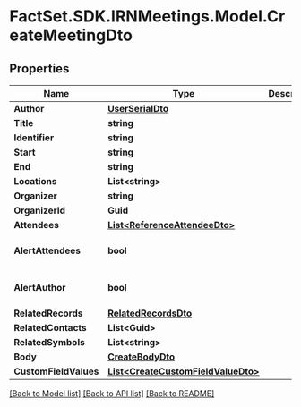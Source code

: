# FactSet.SDK.IRNMeetings.Model.CreateMeetingDto

## Properties

Name | Type | Description | Notes
------------ | ------------- | ------------- | -------------
**Author** | [**UserSerialDto**](UserSerialDto.md) |  | 
**Title** | **string** |  | 
**Identifier** | **string** |  | 
**Start** | **string** |  | 
**End** | **string** |  | 
**Locations** | **List&lt;string&gt;** |  | [optional] 
**Organizer** | **string** |  | [optional] 
**OrganizerId** | **Guid** |  | [optional] 
**Attendees** | [**List&lt;ReferenceAttendeeDto&gt;**](ReferenceAttendeeDto.md) |  | [optional] 
**AlertAttendees** | **bool** |  | [optional] [default to false]
**AlertAuthor** | **bool** |  | [optional] [default to false]
**RelatedRecords** | [**RelatedRecordsDto**](RelatedRecordsDto.md) |  | [optional] 
**RelatedContacts** | **List&lt;Guid&gt;** |  | [optional] 
**RelatedSymbols** | **List&lt;string&gt;** |  | [optional] 
**Body** | [**CreateBodyDto**](CreateBodyDto.md) |  | [optional] 
**CustomFieldValues** | [**List&lt;CreateCustomFieldValueDto&gt;**](CreateCustomFieldValueDto.md) |  | [optional] 

[[Back to Model list]](../README.md#documentation-for-models) [[Back to API list]](../README.md#documentation-for-api-endpoints) [[Back to README]](../README.md)

